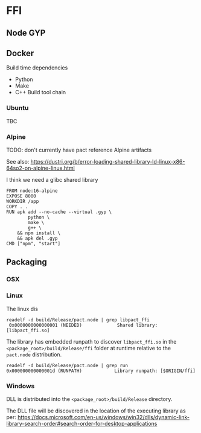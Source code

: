 # FFI

## Node GYP

## Docker

Build time dependencies

* Python
* Make
* C++ Build tool chain

### Ubuntu

TBC

### Alpine

TODO: don't currently have pact reference Alpine artifacts

See also: https://dustri.org/b/error-loading-shared-library-ld-linux-x86-64so2-on-alpine-linux.html

I think we need a glibc shared library

```docker
FROM node:16-alpine
EXPOSE 8080
WORKDIR /app
COPY . .
RUN apk add --no-cache --virtual .gyp \
        python \
        make \
        g++ \
    && npm install \
    && apk del .gyp
CMD ["npm", "start"]
```

## Packaging

### OSX



### Linux

The linux dis

```
readelf -d build/Release/pact.node | grep libpact_ffi
 0x0000000000000001 (NEEDED)             Shared library: [libpact_ffi.so]
 ```

 The library has embedded runpath to discover `libpact_ffi.so` in the `<package_root>/build/Release/ffi` folder at runtime relative to the `pact.node` distribution.

 ```
 readelf -d build/Release/pact.node | grep run
 0x000000000000001d (RUNPATH)            Library runpath: [$ORIGIN/ffi]
 ```

### Windows

DLL is distributed into the `<package_root>/build/Release` directory.

The DLL file will be discovered in the location of the executing library as per: https://docs.microsoft.com/en-us/windows/win32/dlls/dynamic-link-library-search-order#search-order-for-desktop-applications